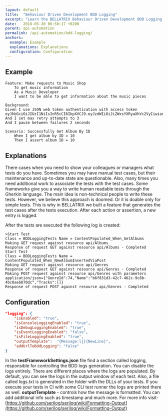 ```yaml
---
layout: default
title:  "Behaviour Driven Development BDD Logging"
excerpt: "Learn the BELLATRIX Behaviour Driven Development BDD Logging works and how to use it."
date:   2018-05-30 06:50:17 +0200
parent: api-automation
permalink: /api-automation/bdd-logging/
anchors:
  example: Example
  explanations: Explanations
  configuration: Configuration
---
```

Example
-------
```
Feature: Make requests to Music Shop
	To get music information
	As a Music Developer 
	I want to be able to get information about the music pieces

Background:
Given I use JSON web token authentication with access token eyJhbGciOiJIUzI1NiIsInR5cCI6IkpXVCJ9.eyJzdWIiOiJiZWxsYXRyaXhVc2VyIiwianRpIjoiNjEyYjIzOTktNDUzMS00NmU0LTg5NjYtN2UxYmRhY2VmZTFlIiwibmJmIjoxNTE4NTI0NDg0LCJleHAiOjE1MjM3MDg0ODQsImlzcyI6ImF1dG9tYXRldGhlcGxhbmV0LmNvbSIsImF1ZCI6ImF1dG9tYXRldGhlcGxhbmV0LmNvbSJ9.Nq6OXqrK82KSmWNrpcokRIWYrXHanpinrqwbUlKT_cs
And I set max retry attempts to 3
And I pause between failures 2 seconds

Scenario: Successfully Get Album By ID
	When I get album by ID = 10
	Then I assert album ID = 10
```

Explanations
------------
There cases when you need to show your colleagues or managers what tests do you have. Sometimes you may have manual test cases, but their maintenance and up-to-date state are questionable. Also, many times you need additional work to associate the tests with the test cases. Some frameworks give you a way to write human readable tests through the Gherkin language. The main idea is non-technical people to write these tests. However, we believe this approach is doomed. Or it is doable only for simple tests. This is why in BELLATRIX we built a feature that generates the test cases after the tests execution. After each action or assertion, a new entry is logged.

After the tests are executed the following log is created:

```
>Start Test
Class = BDDLoggingTests Name = ContentPopulated_When_GetAlbums
Making GET request against resource api/Albums
Response of request GET against resource api/Albums - Completed
Start Test
Class = BDDLoggingTests Name = ContentPopulated_When_NewAlbumInsertedViaPost
Making GET request against resource api/Genres
Response of request GET against resource api/Genres - Completed
Making POST request against resource api/Genres with parameters application/json={"GenreId":74,"Name":"b6f831d3-42c7-462c-9c8b-4bc0aeb870dc","Tracks":[]}
Response of request POST against resource api/Genres - Completed
```

Configuration
-------------
```json
"logging": {
    "isEnabled": "true",
    "isConsoleLoggingEnabled": "true",
    "isDebugLoggingEnabled": "true",
    "isEventLoggingEnabled": "false",
    "isFileLoggingEnabled": "true",
    "outputTemplate":  "{Message:lj}{NewLine}",
    "addUrlToBddLogging": "false"
}
```
In the **testFrameworkSettings.json** file find a section called logging, responsible for controlling the BDD logs generation. You can disable the logs entirely. There are different places where the logs are populated. By default, you can see the logs in the output window of each test. Also, a file called logs.txt is generated in the folder with the DLLs of your tests. If you execute your tests in CI with some CLI test runner the logs are printed there as well. **outputTemplate** - controls how the message is formatted. You can add additional info such as timestamp and much more.
For more info visit- [https://github.com/serilog/serilog/wiki/Formatting-Output](https://github.com/serilog/serilog/wiki/Formatting-Output)